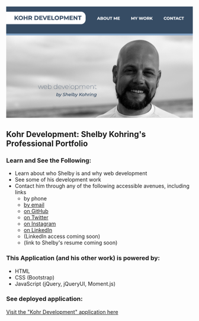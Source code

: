 ![Kohr Development](assets/images/portfolio-screenshot.png)

## Kohr Development: Shelby Kohring's Professional Portfolio

### Learn and See the Following:
* Learn about who Shelby is and why web development
* See some of his development work
* Contact him through any of the following accessible avenues, including links
  * by phone
  * [by email](mailto:kohringsw@gmail.com)
  * [on GitHub](https://github.com/kohringsw)
  * [on Twitter](https://twitter.com/shelbykohring)
  * [on Instagram](https://www.instagram.com/shelbykohring/)
  * [on LinkedIn](https://www.linkedin.com/in/shelby-kohring-3335171b8/)
  * (LinkedIn access coming soon)
  * (link to Shelby's resume coming soon)

### This Application (and his other work) is powered by:
* HTML
* CSS (Bootstrap)
* JavaScript (jQuery, jQueryUI, Moment.js)

### See deployed application:
[Visit the "Kohr Development" application here](https://kohringsw.github.io/kohr-development/)
